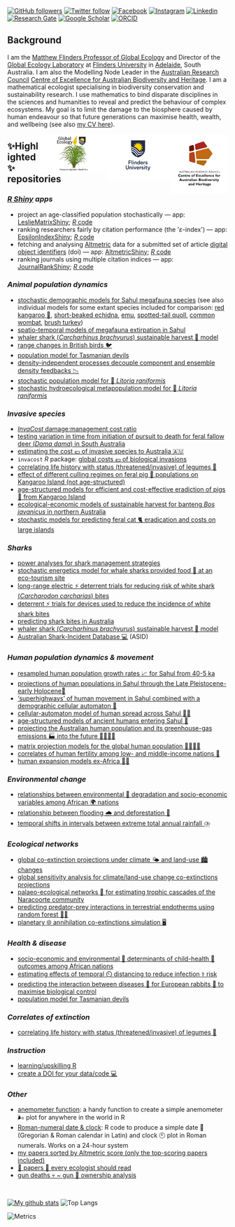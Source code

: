 <!--
**cjabradshaw/cjabradshaw** is a ✨ _special_ ✨ repository because its `README.md` (this file) appears on your GitHub profile.
<a rel="me" href="https://mastodon.world/@conservbytes"></a>
-->

[![GitHub followers](https://img.shields.io/github/followers/cjabradshaw?label=Follow&style=flat-square&logo=github&logoColor=white&colorB=0C0504)](https://github.com/login?return_to=%2Fcjabradshaw)
[![Twitter follow](https://img.shields.io/twitter/follow/conservbytes?label=%20%40ConservBytes&style=flat-square&labelColor=2E7DEF&logo=twitter&logoColor=white&colorB=0D47A1)](https://twitter.com/conservbytes)
[![Facebook](https://img.shields.io/badge/-Facebook-blue.svg?style=flat-square&logo=facebook&logoColor=white&colorB=0E55DA&labelColor=210EDA)](https://www.facebook.com/conservbytes)
[![Instagram](https://img.shields.io/badge/-Instagram-red.svg?style=flat-square&logo=instagram&logoColor=white&colorB=C41230&labelColor=BA22F7)](https://www.instagram.com/cjabradshaw/)
[![Linkedin](https://img.shields.io/badge/-Linkedin-blue.svg?style=flat-square&logo=linkedin&logoColor=white&colorB=0E55DA&labelColor=210EDA)](https://www.linkedin.com/in/cjabradshaw/)
[![Research Gate](https://img.shields.io/badge/-Research%20Gate-green.svg?style=flat-square&logo=researchgate&logoColor=white&colorB=616161&labelColor=00BFA5)](https://www.researchgate.net/profile/Corey-Bradshaw)
[![Google Scholar](https://img.shields.io/badge/-Google%20Scholar-blue.svg?style=flat-square&logo=googlescholar&logoColor=white&colorB=2E7DEF&labelColor=2ECFEF)](https://scholar.google.com/citations?hl=en&user=1sO0O3wAAAAJ&view_op=list_works&sortby=pubdate)
[![ORCID](https://img.shields.io/badge/-ORCID-green.svg?style=flat-square&logo=orcid&logoColor=white&colorB=71DA0E&labelColor=0EDA11)](https://orcid.org/0000-0002-5328-7741)

## Background
I am the <a href="http://www.flinders.edu.au/people/corey.bradshaw">Matthew Flinders Professor of Global Ecology</a> and Director of the <a href="https://globalecologyflinders.com/">Global Ecology Laboratory</a> at <a href="http://www.flinders.edu.au">Flinders University</a> in <a href="https://www.google.com.au/maps/place/Adelaide+SA/@-35.0004451,138.3309765,10z/data=!3m1!4b1!4m5!3m4!1s0x6ab735c7c526b33f:0x4033654628ec640!8m2!3d-34.9284989!4d138.6007456">Adelaide</a>, South Australia. I am also the Modelling Node Leader in the <a href="http://www.arc.gov.au">Australian Research Council</a> <a href="http://EpicAustralia.org.au">Centre of Excellence for Australian Biodiversity and Heritage</a>. I am a mathematical ecologist specialising in biodiversity conservation and sustainability research. I use mathematics to bind disparate disciplines in the sciences and humanities to reveal and predict the behaviour of complex ecosystems. My goal is to limit the damage to the biosphere caused by human endeavour so that future generations can maximise health, wealth, and wellbeing (see also <a href="https://conservationbytes.com/corey-j-a-bradshaw/cv/">my CV here</a>).

[<img src="CABAH.png" alt="ARC Centre of Excellence for Australian Biodiversity and Heritage" width="130" align="right" />](http://EpicAustralia.org.au)
[<img src="Flinders_University_Logo_Stacked_RGB_Master.png" alt="Flinders University" width="150" align="right" />](http://www.flinders.edu.au)
[<img src="GEL Logo Kaurna New Transp.png" alt="Global Ecology Laboratory" width="150" align="right" />](http://GlobalEcologyFlinders.com)

## ✨Highlighted✨ repositories
### _<a href="https://www.shinyapps.io">R Shiny</a> apps_
- project an age-classified population stochastically — app: [LeslieMatrixShiny](https://cjabradshaw.shinyapps.io/LeslieMatrixShiny/); <a href="https://github.com/cjabradshaw/LeslieMatrixShiny"><em>R</em> code</a>
- ranking researchers fairly by citation performance (the '_ε_-index') — app: [EpsilonIndexShiny](https://cjabradshaw.shinyapps.io/epsilonIndex/); <a href="https://github.com/cjabradshaw/EpsilonIndexShiny"><em>R</em> code</a>
- fetching and analysing [Altmetric](https://www.altmetric.com/about-altmetrics/what-are-altmetrics/) data for a submitted set of article [digital object identifiers](https://www.doi.org/) (doi) — app: [AltmetricShiny](https://cjabradshaw.shinyapps.io/AltmetricShiny/); <a href="https://github.com/cjabradshaw/AltmetricShiny"><em>R</em> code</a>
- ranking journals using multiple citation indices — app: [JournalRankShiny](https://cjabradshaw.shinyapps.io/JournalRankShiny/); <a href="https://github.com/cjabradshaw/JournalRankShiny"><em>R</em> code</a>

### _Animal population dynamics_
- [stochastic demographic models for Sahul megafauna species](https://github.com/cjabradshaw/MegafaunaSusceptibility) (see also individual models for some extant species included for comparison: [red kangaroo 🦘](https://github.com/cjabradshaw/KangarooPopModel), [short-beaked echidna](https://github.com/cjabradshaw/EchidnaPopModel), [emu](https://github.com/cjabradshaw/EmuPopModel), [spotted-tail quoll](https://github.com/cjabradshaw/SpottedTailQuollModel), [common wombat](https://github.com/cjabradshaw/WombatPopModel), [brush turkey](https://github.com/cjabradshaw/BrushTurkeyPopModel))
- [spatio-temporal models of megafauna extirpation in Sahul](https://github.com/cjabradshaw/SEOZ_megafauna_extirpation)
- [whaler shark (_Carcharhinus brachyurus_) sustainable harvest 🎣 model](https://github.com/cjabradshaw/WhalerSharkModel)
- [range changes in British birds 🐦](https://github.com/cjabradshaw/BritishBirdsRangeChange)
- [population model for Tasmanian devils](https://github.com/cjabradshaw/devilpopmodel)
- [density-independent processes decouple component and ensemble density feedbacks 📉](https://github.com/cjabradshaw/DensityFeedbackSims)
- [stochastic population model for :frog: <em>Litoria raniformis</em>](https://github.com/cjabradshaw/RiverRegulation_Frog_PopModel)
- [stochastic hydroecological metapopulation model for :frog: <em>Litoria raniformis</em>](https://github.com/cjabradshaw/Lraniformis-Metapopulation-model)

### _Invasive species_
- [<em>InvaCost</em> damage:management cost ratio](https://github.com/cjabradshaw/InvaCostDamMgmRatio)
- [testing variation in time from initiation of pursuit to death for feral fallow deer (<em>Dama dama</em>) in South Australia](https://github.com/cjabradshaw/deerCullShotgun)
- [estimating the cost 💶 of invasive species to Australia 🇦🇺](https://github.com/cjabradshaw/InvasiveSppCostsAustralia)
- <code>invacost</code> <em>R</em> package: [global costs 💶 of biological invasions](https://github.com/cjabradshaw/invacost)
- [correlating life history with status (threatened/invasive) of legumes 🌱](https://github.com/cjabradshaw/legumeStatus)
- [effect of different culling regimes on feral pig 🐖 populations on Kangaroo Island (not age-structured)](https://github.com/cjabradshaw/KIpigCull)
- [age-structured models for efficient and cost-effective eradiction of pigs 🐖 from Kangaroo Island](https://github.com/cjabradshaw/KIPigEradication)
- [ecological-economic models of sustainable harvest for banteng <em>Bos javanicus</em> in northern Australia](https://github.com/cjabradshaw/bantengharvest)
- [stochastic models for predicting feral cat 🐈 eradication and costs on large islands](https://github.com/cjabradshaw/FeralCatEradication)

### _Sharks_
- [power analyses for shark management strategies](https://github.com/cjabradshaw/SharkManagementStrategiesPower)
- [stochastic energetics model for whale sharks provided food :fried_shrimp: at an eco-tourism site](https://github.com/cjabradshaw/WhaleSharkEnergeticsModel)
- [long-range electric ⚡ deterrent trials for reducing risk of white shark (_Carcharodon carcharias_) bites](https://github.com/cjabradshaw/Long-range-electric-deterrents-testing)
- [deterrent ⚡ trials for devices used to reduce the incidence of white shark bites](https://github.com/cjabradshaw/whitesharkdeterrents)
- [predicting shark bites in Australia](https://github.com/cjabradshaw/sharkbite)
- [whaler shark (_Carcharhinus brachyurus_) sustainable harvest 🎣 model](https://github.com/cjabradshaw/WhalerSharkModel)
- [Australian Shark-Incident Database 💻](https://github.com/cjabradshaw/AustralianSharkIncidentDatabase) (ASID)

### _Human population dynamics & movement_
- [resampled human population growth rates 📈 for Sahul from 40-5 ka](https://github.com/cjabradshaw/ArchDatesPopGrowth) 
- [projections of human populations in Sahul through the Late Pleistocene-early Holocene🚶‍](https://github.com/cjabradshaw/SahulLGMhuman)
- [‘superhighways’ of human movement in Sahul combined with a demographic cellular automaton 🚶‍](https://github.com/cjabradshaw/SuperhighwaysSpreadModel)
- [cellular-automaton model of human spread across Sahul 🚶‍♀️](https://github.com/cjabradshaw/SahulHumanSpread)
- [age-structured models of ancient humans entering Sahul 🚣](https://github.com/cjabradshaw/SahulHuman)
- [projecting the Australian human population and its greenhouse-gas emissions 🏭 into the future 👨‍👩‍👧‍👧](https://github.com/cjabradshaw/AusHumanProjection)
- [matrix projection models for the global human population 👨‍👩‍👧‍👧](https://github.com/cjabradshaw/globalhumanmodel)
- [correlates of human fertility among low- and middle-income nations 👶](https://github.com/cjabradshaw/humanfertility)
- [human expansion models ex-Africa 🚶‍♂️](https://github.com/cjabradshaw/HumanGlobalExpansion)

### _Environmental change_
- [relationships between environmental 🥬 degradation and socio-economic variables among African 🌍 nations](https://github.com/cjabradshaw/EnvironRankAfrica)
- [relationship between flooding 🌧️ and deforestation 🌳](https://github.com/cjabradshaw/forestsfloods)
- [temporal shifts in intervals between extreme total annual rainfall ⛈️](https://github.com/cjabradshaw/precipExtremes)

### _Ecological networks_
- [global co-extinction projections under climate 🌤️ and land-use 🏙️ changes](https://github.com/cjabradshaw/global_coextinctions)
- [global sensitivity analysis for climate/land-use change co-extinctions projections](https://github.com/cjabradshaw/CCcoextGSA)
- [palaeo-ecological networks 🔗 for estimating trophic cascades of the Naracoorte community](https://github.com/cjabradshaw/Inferring-networks-and-modelling-trophic-cascades)
- [predicting predator-prey interactions in terrestrial endotherms using random forest 🌲🌳](https://github.com/cjabradshaw/random-forests-for-predicting-predator-prey-interactions-in-terrestrial-vertebrates)
- [planetary 🌐 annihilation co-extinctions simulation 🖥️](https://github.com/cjabradshaw/co-extinctions)

### _Health & disease_
- [socio-economic and environmental 🚰 determinants of child-health 🧒 outcomes among African nations](https://github.com/cjabradshaw/AfricaChildHealth)
- [estimating effects of temporal ⏲️ distancing to reduce infection ⚕️ risk](https://github.com/cjabradshaw/COVID19distancing)
- [predicting the interaction between diseases 🦠 for European rabbits 🐇 to maximise biological control](https://github.com/cjabradshaw/rabbitdisease)
- [population model for Tasmanian devils](https://github.com/cjabradshaw/devilpopmodel)

### _Correlates of extinction_
- [correlating life history with status (threatened/invasive) of legumes 🌱](https://github.com/cjabradshaw/legumeStatus)

### _Instruction_
- [learning/upskilling R](https://github.com/CABAH/learningRresources)
- [create a DOI for your data/code 💻](https://github.com/CABAH/assignDOI)

### _Other_
- [anemometer function](https://github.com/cjabradshaw/Anemometer): a handy function to create a simple anemometer 🌬️ plot for anywhere in the world in R
- [Roman-numeral date & clock](https://github.com/cjabradshaw/RomanClockCalendar): R code to produce a simple date 📆 (Gregorian & Roman calendar in Latin) and clock 🕙 plot in Roman numerals. Works on a 24-hour system
- [my papers sorted by Altmetric score (only the top-scoring papers included)](https://cjabradshaw.github.io/AltmetricBradshaw/)
- [💯 papers 📖 every ecologist should read](https://github.com/cjabradshaw/HIPE)
- [gun deaths 💀 ~ gun 🔫 ownership analysis](https://github.com/cjabradshaw/guns)

<br>

[![My github stats](https://github-readme-stats.vercel.app/api?username=cjabradshaw&count_private=true&show_icons=true&theme=default)](https://github.com/anuraghazra/github-readme-stats)
![Top Langs](https://github-readme-stats.vercel.app/api/top-langs/?username=cjabradshaw&langs_count=4&layout=compact&theme=default)

![Metrics](https://metrics.lecoq.io/cjabradshaw?template=classic&config.timezone=Australia%2FAdelaide)

